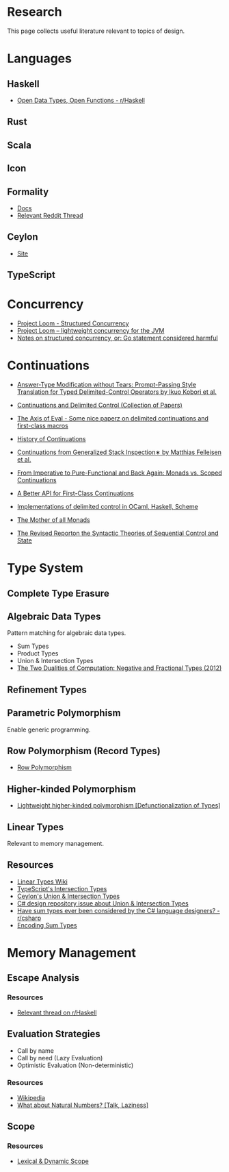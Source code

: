 # Research

This page collects useful literature relevant to topics of design.

# Languages

## Haskell
- [Open Data Types, Open Functions - r/Haskell](https://www.reddit.com/r/haskell/comments/d3qdql/whatever_happened_to_open_data_types_and_open/)

## Rust

## Scala

## Icon

## Formality
- [Docs](http://docs.formality-lang.org/)
- [Relevant Reddit Thread](https://www.reddit.com/r/haskell/comments/d2gcyw/just_letting_you_know_that_formality_has_evolved/)

## Ceylon
- [Site](https://ceylon-lang.org/)

## TypeScript

# Concurrency

- [Project Loom - Structured Concurrency](https://wiki.openjdk.java.net/display/loom/Structured+Concurrency)
- [Project Loom – lightweight concurrency for the JVM](https://trio.discourse.group/t/project-loom-lightweight-concurrency-for-the-jvm/97)
- [Notes on structured concurrency, or: Go statement considered harmful](https://vorpus.org/blog/notes-on-structured-concurrency-or-go-statement-considered-harmful/)

# Continuations

- [Answer-Type Modification without Tears: Prompt-Passing Style Translation for Typed Delimited-Control Operators by Ikuo Kobori et al.](https://arxiv.org/pdf/1606.06379.pdf)

- [Continuations and Delimited Control (Collection of Papers)](http://okmij.org/ftp/continuations/)

- [The Axis of Eval - Some nice paperz on delimited continuations and first-class macros](https://axisofeval.blogspot.com/2011/07/some-nice-paperz.html)

- [History of Continuations](http://www.cs.ru.nl/~freek/courses/tt-2011/papers/cps/histcont.pdf)
- [Continuations from Generalized Stack Inspection∗ by Matthias Felleisen et al.](https://www2.ccs.neu.edu/racket/pubs/icfp05-pcmkf.pdf)
- [From Imperative to Pure-Functional and Back Again: Monads vs. Scoped Continuations](http://blog.paralleluniverse.co/2015/08/07/scoped-continuations/)
- [A Better API for First-Class Continuations](http://3e8.org/pub/pdf-t1/feeley.pdf)
- [Implementations of delimited control in OCaml, Haskell, Scheme](http://okmij.org/ftp/continuations/implementations.html)
- [The Mother of all Monads](http://blog.sigfpe.com/2008/12/mother-of-all-monads.html)
- [The Revised Reporton the Syntactic Theories of Sequential Control and State](https://www2.ccs.neu.edu/racket/pubs/tcs92-fh.pdf)

# Type System

## Complete Type Erasure

## Algebraic Data Types
Pattern matching for algebraic data types.

- Sum Types
- Product Types
- Union & Intersection Types
- [The Two Dualities of Computation: Negative and Fractional Types (2012)](https://legacy.cs.indiana.edu/~sabry/papers/rational.pdf)

## Refinement Types

## Parametric Polymorphism
Enable generic programming.

## Row Polymorphism (Record Types)
- [Row Polymorphism](https://www.cl.cam.ac.uk/teaching/1415/L28/rows.pdf)

## Higher-kinded Polymorphism
- [Lightweight higher-kinded polymorphism [Defunctionalization of Types]](https://www.cl.cam.ac.uk/~jdy22/papers/lightweight-higher-kinded-polymorphism.pdf)

## Linear Types
Relevant to memory management.

## Resources
- [Linear Types Wiki](https://en.wikipedia.org/wiki/Substructural_type_system#Linear_type_systems)
- [TypeScript's Intersection Types](https://www.typescriptlang.org/docs/handbook/advanced-types.html#intersection-types)
- [Ceylon's Union & Intersection Types](https://ceylon-lang.org/documentation/1.3/tour/types/)
- [C# design repository issue about Union & Intersection Types](https://github.com/dotnet/csharplang/issues/399)
- [Have sum types ever been considered by the C# language designers? - r/csharp](https://www.reddit.com/r/csharp/comments/7b8mvn/have_sum_types_ever_been_considered_by_the_c/)
- [Encoding Sum Types](https://yairchu.github.io/posts/sum-type-encodings.html)


# Memory Management

## Escape Analysis

### Resources
- [Relevant thread on r/Haskell](https://www.reddit.com/r/haskell/comments/d5d13i/is_it_possible_to_design_a_functional_language/)

## Evaluation Strategies

- Call by name
- Call by need (Lazy Evaluation)
- Optimistic Evaluation (Non-deterministic)

### Resources
- [Wikipedia](https://en.wikipedia.org/wiki/Evaluation_strategy)
- [What about Natural Numbers? [Talk, Laziness]](https://pwlconf.org/2019/jose-trilla/)

## Scope

### Resources

- [Lexical & Dynamic Scope ](https://prl.ccs.neu.edu/blog/2019/09/05/lexical-and-dynamic-scope/)